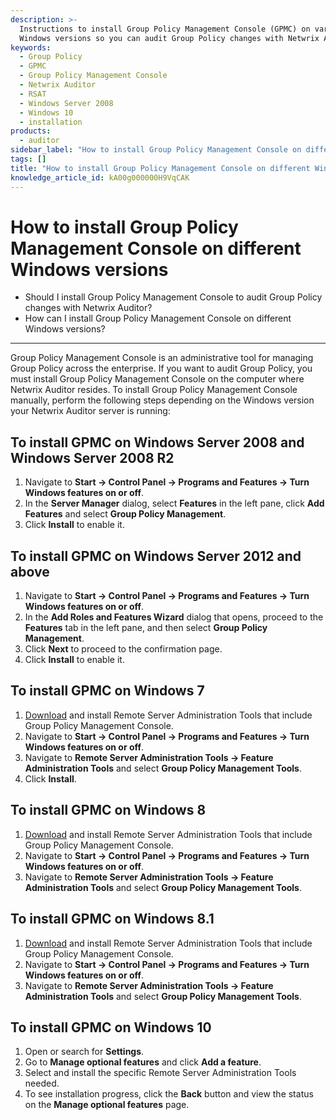 ```yaml
---
description: >-
  Instructions to install Group Policy Management Console (GPMC) on various
  Windows versions so you can audit Group Policy changes with Netwrix Auditor.
keywords:
  - Group Policy
  - GPMC
  - Group Policy Management Console
  - Netwrix Auditor
  - RSAT
  - Windows Server 2008
  - Windows 10
  - installation
products:
  - auditor
sidebar_label: "How to install Group Policy Management Console on different Windows versions"
tags: []
title: "How to install Group Policy Management Console on different Windows versions"
knowledge_article_id: kA00g000000H9VqCAK
---
```


# How to install Group Policy Management Console on different Windows versions

- Should I install Group Policy Management Console to audit Group Policy changes with Netwrix Auditor?
- How can I install Group Policy Management Console on different Windows versions?

---

Group Policy Management Console is an administrative tool for managing Group Policy across the enterprise. If you want to audit Group Policy, you must install Group Policy Management Console on the computer where Netwrix Auditor resides. To install Group Policy Management Console manually, perform the following steps depending on the Windows version your Netwrix Auditor server is running:

## To install GPMC on Windows Server 2008 and Windows Server 2008 R2

1. Navigate to **Start → Control Panel → Programs and Features → Turn Windows features on or off**.  
2. In the **Server Manager** dialog, select **Features** in the left pane, click **Add Features** and select **Group Policy Management**.  
3. Click **Install** to enable it.

## To install GPMC on Windows Server 2012 and above

1. Navigate to **Start → Control Panel → Programs and Features → Turn Windows features on or off**.  
2. In the **Add Roles and Features Wizard** dialog that opens, proceed to the **Features** tab in the left pane, and then select **Group Policy Management**.  
3. Click **Next** to proceed to the confirmation page.  
4. Click **Install** to enable it.

## To install GPMC on Windows 7

1. [Download](http://www.microsoft.com/en-us/download/details.aspx?id=7887) and install Remote Server Administration Tools that include Group Policy Management Console.  
2. Navigate to **Start → Control Panel → Programs and Features → Turn Windows features on or off**.  
3. Navigate to **Remote Server Administration Tools → Feature Administration Tools** and select **Group Policy Management Tools**.  
4. Click **Install**.

## To install GPMC on Windows 8

1. [Download](http://www.microsoft.com/en-us/download/details.aspx?id=28972) and install Remote Server Administration Tools that include Group Policy Management Console.  
2. Navigate to **Start → Control Panel → Programs and Features → Turn Windows features on or off**.  
3. Navigate to **Remote Server Administration Tools → Feature Administration Tools** and select **Group Policy Management Tools**.

## To install GPMC on Windows 8.1

1. [Download](http://www.microsoft.com/en-us/download/details.aspx?id=39296) and install Remote Server Administration Tools that include Group Policy Management Console.
2. Navigate to **Start → Control Panel → Programs and Features → Turn Windows features on or off**.  
3. Navigate to **Remote Server Administration Tools → Feature Administration Tools** and select **Group Policy Management Tools**.

## To install GPMC on Windows 10

1. Open or search for **Settings**.  
2. Go to **Manage optional features** and click **Add a feature**.  
3. Select and install the specific Remote Server Administration Tools needed.  
4. To see installation progress, click the **Back** button and view the status on the **Manage optional features** page.
